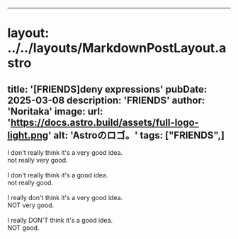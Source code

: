 
---
# layout: ../../layouts/MarkdownPostLayout.astro
title: '[FRIENDS]deny expressions'
pubDate: 2025-03-08
description: 'FRIENDS'
author: 'Noritaka'
image:
    url: 'https://docs.astro.build/assets/full-logo-light.png'
    alt: 'Astroのロゴ。'
tags: ["FRIENDS",]
---

I don't really think it's a very good idea.
<br>
 not really very good.
<br>
<br>
I don't really think it's a good idea.<br>
 not really good.
<br>
<br>
I really don't think it's a very good idea. 
<br>
 NOT very good.
<br>
<br>
I really DON'T think it's a good idea.
<br>
 NOT good.
<br> 
